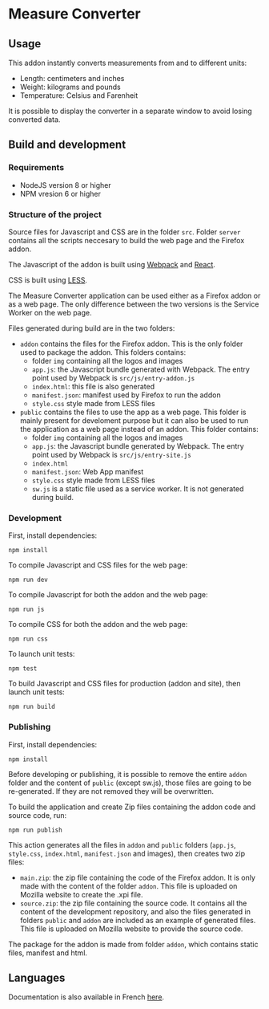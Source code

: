 # Measure Converter

## Usage

This addon instantly converts measurements from and to different units:
* Length: centimeters and inches
* Weight: kilograms and pounds
* Temperature: Celsius and Farenheit

It is possible to display the converter in a separate window to avoid losing converted data.

## Build and development

### Requirements

* NodeJS version 8 or higher
* NPM vresion 6 or higher

### Structure of the project

Source files for Javascript and CSS are in the folder `src`. Folder `server` contains all the scripts neccesary to build the web page and the Firefox addon.

The Javascript of the addon is built using [Webpack](https://webpack.js.org) and [React](https://reactjs.org).

CSS is built using [LESS](https://lesscss.org).

The Measure Converter application can be used either as a Firefox addon or as a web page. The only difference between the two versions is the Service Worker on the web page.

Files generated during build are in the two folders:
* `addon` contains the files for the Firefox addon. This is the only folder used to package the addon. This folders contains:
  * folder `img` containing all the logos and images
  * `app.js`: the Javascript bundle generated with Webpack. The entry point used by Webpack is `src/js/entry-addon.js`
  * `index.html`: this file is also generated
  * `manifest.json`: manifest used by Firefox to run the addon
  * `style.css` style made from LESS files
* `public` contains the files to use the app as a web page. This folder is mainly present for develoment purpose but it can also be used to run the application as a web page instead of an addon. This folder contains:
  * folder `img` containing all the logos and images
  * `app.js`: the Javascript bundle generated by Webpack. The entry point used by Webpack is `src/js/entry-site.js`
  * `index.html`
  * `manifest.json`: Web App manifest
  * `style.css` style made from LESS files
  * `sw.js` is a static file used as a service worker. It is not generated during build.

### Development

First, install dependencies:

`npm install`

To compile Javascript and CSS files for the web page:

`npm run dev`

To compile Javascript for both the addon and the web page:

`npm run js`

To compile CSS for both the addon and the web page:

`npm run css`

To launch unit tests:

`npm test`

To build Javascript and CSS files for production (addon and site), then launch unit tests:

`npm run build`

### Publishing

First, install dependencies:

`npm install`

Before developing or publishing, it is possible to remove the entire `addon` folder and the content of `public` (except sw.js), those files are going to be re-generated. If they are not removed they will be overwritten.

To build the application and create Zip files containing the addon code and source code, run:

`npm run publish`

This action generates all the files in `addon` and `public` folders (`app.js`, `style.css`, `index.html`, `manifest.json` and images), then creates two zip files:
* `main.zip`: the zip file containing the code of the Firefox addon. It is only made with the content of the folder `addon`. This file is uploaded on Mozilla website to create the .xpi file.
* `source.zip`: the zip file containing the source code. It contains all the content of the development repository, and also the files generated in folders `public` and `addon` are included as an example of generated files. This file is uploaded on Mozilla website to provide the source code.

The package for the addon is made from folder `addon`, which contains static files, manifest and html.

## Languages

Documentation is also available in French [here](README.fr.md).

